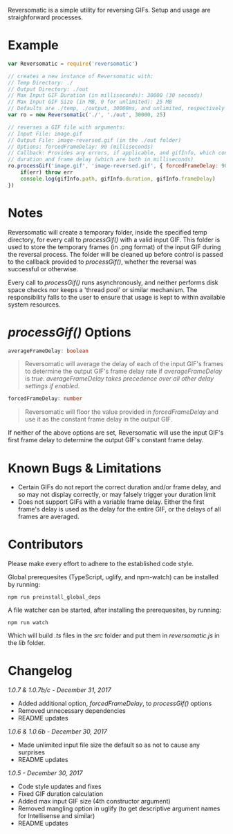 Reversomatic is a simple utility for reversing GIFs. Setup and usage are straighforward processes.

# Example
```javascript
var Reversomatic = require('reversomatic')

// creates a new instance of Reversomatic with:
// Temp Directory: ./
// Output Directory: ./out
// Max Input GIF Duration (in milliseconds): 30000 (30 seconds)
// Max Input GIF Size (in MB, 0 for unlimited): 25 MB
// Defaults are ./temp, ./output, 30000ms, and unlimited, respectively
var ro = new Reversomatic('./', './out', 30000, 25)

// reverses a GIF file with arguments:
// Input File: image.gif
// Output File: image-reversed.gif (in the ./out folder)
// Options: forcedFrameDelay: 90 (milliseconds)
// Callback: Provides any errors, if applicable, and gifInfo, which contains the GIF's relative path,
// duration and frame delay (which are both in milliseconds)
ro.processGif('image.gif', 'image-reversed.gif', { forcedFrameDelay: 90 }, (err, gifInfo) => {
    if(err) throw err
    console.log(gifInfo.path, gifInfo.duration, gifInfo.frameDelay)
})
```

# Notes
Reversomatic will create a temporary folder, inside the specified temp directory, for every call to *processGif()* with a valid input GIF. This folder is used to store the temporary frames (in .png format) of the input GIF during the reversal process. The folder will be cleaned up before control is passed to the callback provided to *processGif()*, whether the reversal was successful or otherwise. 

Every call to *processGif()* runs asynchronously, and neither performs disk space checks nor keeps a 'thread pool' or similar mechanism. The responsibility falls to the user to ensure that usage is kept to within available system resources.

# *processGif()* Options
```typescript
averageFrameDelay: boolean
```
<blockquote>Reversomatic will average the delay of each of the input GIF's frames to determine the output GIF's frame delay rate if <em>averageFrameDelay</em> is <em>true</em>. <em>averageFrameDelay takes precedence over all other delay settings if enabled</em>.</blockquote>

```typescript
forcedFrameDelay: number
```
<blockquote>Reversomatic will floor the value provided in <em>forcedFrameDelay</em> and use it as the constant frame delay in the output GIF.</blockquote>

If neither of the above options are set, Reversomatic will use the input GIF's first frame delay to determine the output GIF's constant frame delay.

# Known Bugs & Limitations
- Certain GIFs do not report the correct duration and/or frame delay, and so may not display correctly, or may falsely trigger your duration limit
- Does not support GIFs with a variable frame delay. Either the first frame's delay is used as the delay for the entire GIF, or the delays of all frames are averaged.

# Contributors
Please make every effort to adhere to the established code style.

Global prerequesites (TypeScript, uglify, and npm-watch) can be installed by running:
```
npm run preinstall_global_deps
```
A file watcher can be started, after installing the prerequesites, by running:
```
npm run watch
```
Which will build *.ts* files in the *src* folder and put them in *reversomatic.js* in the *lib* folder.

# Changelog
*1.0.7 & 1.0.7b/c - December 31, 2017*
- Added additional option, *forcedFrameDelay*, to *processGif()* options
- Removed unnecessary dependencies
- README updates

*1.0.6 & 1.0.6b - December 30, 2017*
- Made unlimited input file size the default so as not to cause any surprises
- README updates

*1.0.5 - December 30, 2017*
- Code style updates and fixes
- Fixed GIF duration calculation
- Added max input GIF size (4th constructor argument)
- Removed mangling option in uglify (to get descriptive argument names for Intellisense and similar)
- README updates
